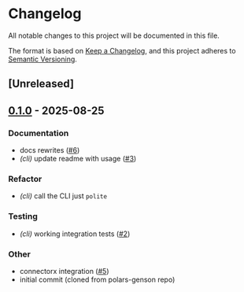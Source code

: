 # Changelog

All notable changes to this project will be documented in this file.

The format is based on [Keep a Changelog](https://keepachangelog.com/en/1.0.0/),
and this project adheres to [Semantic Versioning](https://semver.org/spec/v2.0.0.html).

## [Unreleased]

## [0.1.0](https://github.com/lmmx/polite/releases/tag/polite-cli-v0.1.0) - 2025-08-25

### <!-- 4 -->Documentation

- docs rewrites ([#6](https://github.com/lmmx/polite/pull/6))
- *(cli)* update readme with usage ([#3](https://github.com/lmmx/polite/pull/3))

### <!-- 5 -->Refactor

- *(cli)* call the CLI just `polite`

### <!-- 6 -->Testing

- *(cli)* working integration tests ([#2](https://github.com/lmmx/polite/pull/2))

### <!-- 9 -->Other

- connectorx integration ([#5](https://github.com/lmmx/polite/pull/5))
- initial commit (cloned from polars-genson repo)
